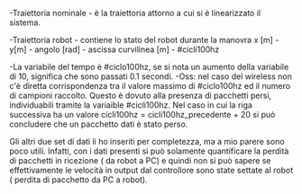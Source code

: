 -Traiettoria nominale - è la traiettoria attorno a cui si è linearizzato il sistema.

-Traiettoria robot - contiene lo stato del robot durante la manovra x [m] - y[m] - angolo [rad] - ascissa curvilinea [m] - #cicli100hz

-La variabile del tempo è #ciclo100hz, se si nota un aumento della variabile di 10, significa che sono passati 0.1 secondi. -Oss: nel caso del wireless non c'è diretta corrispondenza tra il valore massimo di #ciclo100hz ed il numero di campioni raccolto. Questo è dovuto alla presenza di pacchetti persi, individuabili tramite la variaible #cicli100hz. Nel caso in cui la riga successiva ha un valore cicli100hz = cicli100hz_precedente + 20 si può concludere che un pacchetto dati è stato perso.

Gli altri due set di dati li ho inseriti per completezza, ma a mio parere sono poco utili. Infatti, con i dati presenti si può solamente quantificare la perdità di pacchetti in ricezione ( da robot a PC) e quindi non si può sapere se effettivamente le velocità in output dal controllore sono state settate al robot ( perdita di pacchetto da PC a robot).
